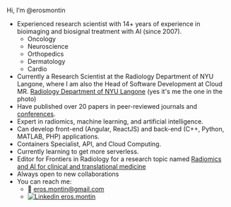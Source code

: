 Hi, I’m @erosmontin
- Experienced research scientist with 14+ years of experience in bioimaging and biosignal treatment with AI (since 2007).
  - Oncology
  - Neuroscience
  - Orthopedics
  - Dermatology
  - Cardio 
- Currently a Research Scientist at the Radiology Department of NYU Langone, where I am also the Head of Software Development at Cloud MR. [Radiology Department of NYU Langone](https://med.nyu.edu/departments-institutes/radiology/research) (yes it's me the one in the photo)
- Have published over 20 papers in peer-reviewed journals and [conferences](https://me.biodimensional.com).
- Expert in radiomics, machine learning, and artificial intelligence.
- Can develop front-end (Angular, ReactJS) and back-end (C++, Python, MATLAB, PHP) applications.
- Containers Specialist, API, and Cloud Computing.
- Currently learning to get more serverless.
- Editor for Frontiers in Radiology for a research topic named [Radiomics and AI for clinical and translational medicine](https://www.frontiersin.org/research-topics/44008/radiomics-and-ai-for-clinical-and-translational-medicine)
- Always open to new collaborations
- You can reach me:
  - :email: <eros.montin@gmail.com>
  - [![Linkedin](https://i.stack.imgur.com/gVE0j.png) eros.montin](https://www.linkedin.com/in/eros-montin-46645aab/)

